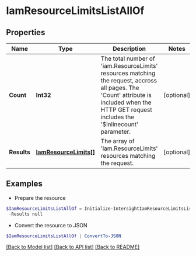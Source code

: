 # IamResourceLimitsListAllOf
## Properties

Name | Type | Description | Notes
------------ | ------------- | ------------- | -------------
**Count** | **Int32** | The total number of &#39;iam.ResourceLimits&#39; resources matching the request, accross all pages. The &#39;Count&#39; attribute is included when the HTTP GET request includes the &#39;$inlinecount&#39; parameter. | [optional] 
**Results** | [**IamResourceLimits[]**](IamResourceLimits.md) | The array of &#39;iam.ResourceLimits&#39; resources matching the request. | [optional] 

## Examples

- Prepare the resource
```powershell
$IamResourceLimitsListAllOf = Initialize-IntersightIamResourceLimitsListAllOf  -Count null `
 -Results null
```

- Convert the resource to JSON
```powershell
$IamResourceLimitsListAllOf | ConvertTo-JSON
```

[[Back to Model list]](../README.md#documentation-for-models) [[Back to API list]](../README.md#documentation-for-api-endpoints) [[Back to README]](../README.md)

